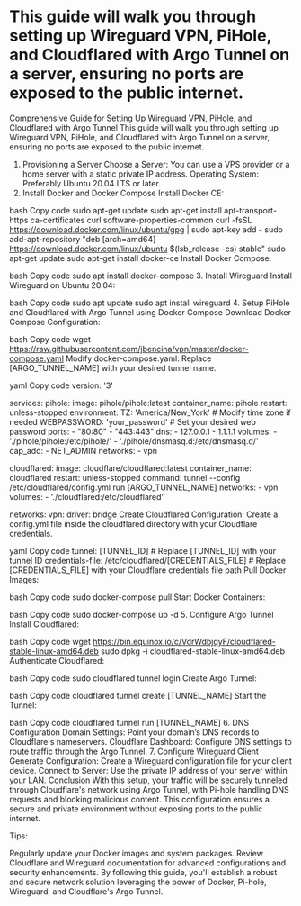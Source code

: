 # This guide will walk you through setting up Wireguard VPN, PiHole, and Cloudflared with Argo Tunnel on a server, ensuring no ports are exposed to the public internet.

Comprehensive Guide for Setting Up Wireguard VPN, PiHole, and Cloudflared with Argo Tunnel
This guide will walk you through setting up Wireguard VPN, PiHole, and Cloudflared with Argo Tunnel on a server, ensuring no ports are exposed to the public internet.

1. Provisioning a Server
Choose a Server: You can use a VPS provider or a home server with a static private IP address.
Operating System: Preferably Ubuntu 20.04 LTS or later.
2. Install Docker and Docker Compose
Install Docker CE:

bash
Copy code
sudo apt-get update
sudo apt-get install apt-transport-https ca-certificates curl software-properties-common
curl -fsSL https://download.docker.com/linux/ubuntu/gpg | sudo apt-key add -
sudo add-apt-repository "deb [arch=amd64] https://download.docker.com/linux/ubuntu $(lsb_release -cs) stable"
sudo apt-get update
sudo apt-get install docker-ce
Install Docker Compose:

bash
Copy code
sudo apt install docker-compose
3. Install Wireguard
Install Wireguard on Ubuntu 20.04:

bash
Copy code
sudo apt update
sudo apt install wireguard
4. Setup PiHole and Cloudflared with Argo Tunnel using Docker Compose
Download Docker Compose Configuration:

bash
Copy code
wget https://raw.githubusercontent.com/jbencina/vpn/master/docker-compose.yaml
Modify docker-compose.yaml:
Replace [ARGO_TUNNEL_NAME] with your desired tunnel name.

yaml
Copy code
version: '3'

services:
  pihole:
    image: pihole/pihole:latest
    container_name: pihole
    restart: unless-stopped
    environment:
      TZ: 'America/New_York' # Modify time zone if needed
      WEBPASSWORD: 'your_password' # Set your desired web password
    ports:
      - "80:80"
      - "443:443"
    dns:
      - 127.0.0.1
      - 1.1.1.1
    volumes:
      - './pihole/pihole:/etc/pihole/'
      - './pihole/dnsmasq.d:/etc/dnsmasq.d/'
    cap_add:
      - NET_ADMIN
    networks:
      - vpn

  cloudflared:
    image: cloudflare/cloudflared:latest
    container_name: cloudflared
    restart: unless-stopped
    command: tunnel --config /etc/cloudflared/config.yml run [ARGO_TUNNEL_NAME]
    networks:
      - vpn
    volumes:
      - './cloudflared:/etc/cloudflared'

networks:
  vpn:
    driver: bridge
Create Cloudflared Configuration:
Create a config.yml file inside the cloudflared directory with your Cloudflare credentials.

yaml
Copy code
tunnel: [TUNNEL_ID] # Replace [TUNNEL_ID] with your tunnel ID
credentials-file: /etc/cloudflared/[CREDENTIALS_FILE] # Replace [CREDENTIALS_FILE] with your Cloudflare credentials file path
Pull Docker Images:

bash
Copy code
sudo docker-compose pull
Start Docker Containers:

bash
Copy code
sudo docker-compose up -d
5. Configure Argo Tunnel
Install Cloudflared:

bash
Copy code
wget https://bin.equinox.io/c/VdrWdbjqyF/cloudflared-stable-linux-amd64.deb
sudo dpkg -i cloudflared-stable-linux-amd64.deb
Authenticate Cloudflared:

bash
Copy code
sudo cloudflared tunnel login
Create Argo Tunnel:

bash
Copy code
cloudflared tunnel create [TUNNEL_NAME]
Start the Tunnel:

bash
Copy code
cloudflared tunnel run [TUNNEL_NAME]
6. DNS Configuration
Domain Settings: Point your domain’s DNS records to Cloudflare's nameservers.
Cloudflare Dashboard: Configure DNS settings to route traffic through the Argo Tunnel.
7. Configure Wireguard Client
Generate Configuration: Create a Wireguard configuration file for your client device.
Connect to Server: Use the private IP address of your server within your LAN.
Conclusion
With this setup, your traffic will be securely tunneled through Cloudflare's network using Argo Tunnel, with Pi-hole handling DNS requests and blocking malicious content. This configuration ensures a secure and private environment without exposing ports to the public internet.

Tips:

Regularly update your Docker images and system packages.
Review Cloudflare and Wireguard documentation for advanced configurations and security enhancements.
By following this guide, you'll establish a robust and secure network solution leveraging the power of Docker, Pi-hole, Wireguard, and Cloudflare's Argo Tunnel.


